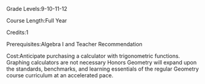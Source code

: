 Grade Levels:9-10-11-12

Course Length:Full Year

Credits:1

Prerequisites:Algebra I and Teacher Recommendation

Cost:Anticipate purchasing a calculator with trigonometric functions. Graphing calculators are not necessary
Honors Geometry will expand upon the standards, benchmarks, and learning essentials of the regular Geometry course curriculum at an accelerated pace.